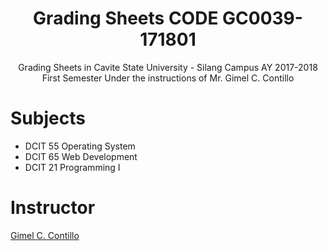 <h1 align="center">Grading Sheets CODE GC0039-171801</h1>
<p align="center">
Grading Sheets in Cavite State University - Silang Campus AY 2017-2018 First Semester Under the instructions of Mr. Gimel C. Contillo
</p>

# Subjects
<ul>
  <li>DCIT 55 Operating System</li>
  <li>DCIT 65 Web Development</li>
  <li>DCIT 21 Programming I</li>
</ul>

# Instructor
[Gimel C. Contillo](http://facebook.com/gimickan)
